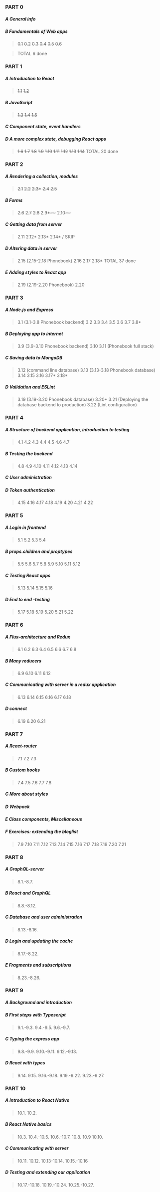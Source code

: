 ### PART 0
##### A General info
##### B Fundamentals of Web apps
>~~0.1~~
>~~0.2~~
>~~0.3~~
>~~0.4~~
>~~0.5~~
>~~0.6~~ 

>TOTAL 6 done 

### PART 1
##### A Introduction to React
>~~1.1~~
>~~1.2~~ 
##### B JavaScript
>~~1.3~~
>~~1.4~~
>~~1.5~~ 
##### C Component state, event handlers
##### D A more complex state, debugging React apps
>~~1.6~~
>~~1.7~~
>~~1.8~~
>~~1.9~~
>~~1.10~~
>~~1.11~~
>~~1.12~~
>~~1.13~~
>~~1.14~~ 
>TOTAL 20 done
### PART 2
##### A Rendering a collection, modules
>~~2.1~~
>~~2.2~~
>~~2.3*~~
>~~2.4~~
>~~2.5~~
##### B Forms
>~~2.6~~
>~~2.7~~
>~~2.8~~
>2.9*~~
>2.10~~
##### C Getting data from server
>~~2.11~~
>~~2.12*~~
>~~2.13*~~
>2.14* / SKIP
##### D Altering data in server
>~~2.15~~ (2.15-2.18 Phonebook)
>~~2.16~~
>~~2.17~~
>~~2.18*~~
>TOTAL 37 done
##### E Adding styles to React app
>2.19 (2.19-2.20 Phonebook)
>2.20

### PART 3 
##### A Node.js and Express
>3.1 (3.1-3.8 Phonebook backend)
>3.2
>3.3
>3.4
>3.5
>3.6
>3.7
>3.8*
##### B Deploying app to internet
>3.9 (3.9-3.10 Phonebook backend) 
>3.10
>3.11 (Phonebook full stack)
##### C Saving data to MongoDB
>3.12 (command line database)
>3.13 (3.13-3.18 Phonebook database)
>3.14
>3.15
>3.16
>3.17*
>3.18*
##### D Validation and ESLint
>3.19 (3.19-3.20 Phonebook database)
>3.20*
>3.21 (Deploying the database backend to production)
>3.22 (Lint configuration)

### PART 4
##### A Structure of backend application, introduction to testing
>4.1
>4.2
>4.3
>4.4
>4.5
>4.6
>4.7
##### B Testing the backend
>4.8
>4.9
>4.10
>4.11
>4.12
>4.13
>4.14
##### C User administration
##### D Token authentication
>4.15
>4.16
>4.17
>4.18
>4.19
>4.20
>4.21
>4.22
### PART 5 
##### A Login in frontend
>5.1
>5.2
>5.3
>5.4
##### B props.children and proptypes
>5.5
>5.6
>5.7
>5.8
>5.9
>5.10
>5.11
>5.12
##### C Testing React apps
>5.13
>5.14
>5.15
>5.16
##### D End to end -testing
>5.17
>5.18
>5.19
>5.20
>5.21
>5.22

### PART 6 
##### A Flux-architecture and Redux
>6.1
>6.2
>6.3
>6.4
>6.5
>6.6
>6.7
>6.8
##### B Many reducers
>6.9
>6.10
>6.11
>6.12
##### C Communicating with server in a redux application 
>6.13
>6.14
>6.15
>6.16
>6.17
>6.18
##### D connect
>6.19
>6.20
>6.21

### PART 7
##### A React-router
>7.1
>7.2
>7.3
##### B Custom hooks
>7.4
>7.5
>7.6
>7.7
>7.8
##### C More about styles
##### D Webpack
##### E Class components, Miscellaneous
##### F Exercises: extending the bloglist
>7.9
>7.10
>7.11
>7.12
>7.13
>7.14
>7.15
>7.16
>7.17
>7.18
>7.19
>7.20
>7.21

### PART 8
##### A GraphQL-server
>8.1.-8.7.
##### B React and GraphQL
>8.8.-8.12.
##### C Database and user administration
>8.13.-8.16.
##### D Login and updating the cache
>8.17.-8.22.
##### E Fragments and subscriptions 
>8.23.-8.26.

### PART 9
##### A Background and introduction
##### B First steps with Typescript
>9.1.-9.3.
9.4.-9.5.
9.6.-9.7.
##### C Typing the express app
>9.8.-9.9.
9.10.-9.11.
9.12.-9.13.
##### D React with types
>9.14.
9.15.
9.16.-9.18.
9.19.-9.22.
9.23.-9.27.

### PART 10
##### A Introduction to React Native
>10.1.
10.2.
##### B React Native basics
>10.3.
10.4.-10.5.
10.6.-10.7.
10.8.
10.9
10.10.
##### C Communicating with server
>10.11.
10.12.
10.13-10.14.
10.15.-10.16
##### D Testing and extending our application
>10.17.-10.18.
10.19.-10.24.
10.25.-10.27.

>